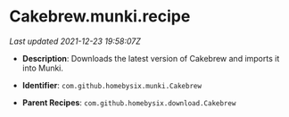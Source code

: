 # Cakebrew.munki.recipe

_Last updated 2021-12-23 19:58:07Z_

- **Description**: Downloads the latest version of Cakebrew and imports it into Munki.

- **Identifier**: `com.github.homebysix.munki.Cakebrew`

- **Parent Recipes**: `com.github.homebysix.download.Cakebrew`